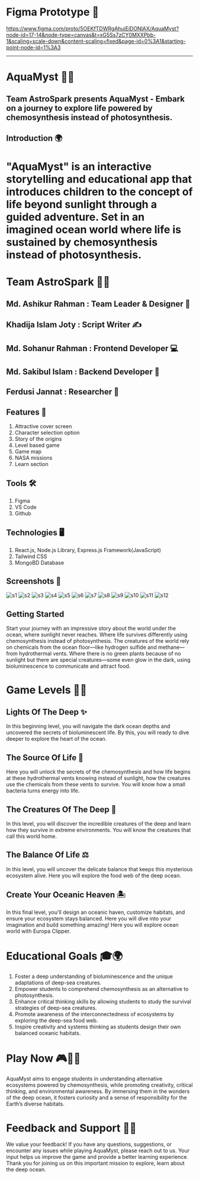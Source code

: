 # Figma Prototype 🎨
https://www.figma.com/proto/5OEKfTDWRgAhuiEiDONlAX/AquaMyst?node-id=17-14&node-type=canvas&t=xG5Ss7zCY0MXXPbb-1&scaling=scale-down&content-scaling=fixed&page-id=0%3A1&starting-point-node-id=1%3A3

---

# AquaMyst 🌊✨
## Team AstroSpark presents AquaMyst - Embark on a journey to explore life powered by chemosynthesis instead of photosynthesis.

## Introduction 🌍
# "AquaMyst" is an interactive storytelling and educational app that introduces children to the concept of life beyond sunlight through a guided adventure. Set in an imagined ocean world where life is sustained by chemosynthesis instead of photosynthesis.

# Team AstroSpark 🌟🚀
## Md. Ashikur Rahman : Team Leader & Designer 🎨
## Khadija Islam Joty : Script Writer ✍️
## Md. Sohanur Rahman : Frontend Developer 💻
##  Md. Sakibul Islam : Backend Developer 🔧
## Ferdusi Jannat : Researcher 🔬

## Features 🧩
1. Attractive cover screen
2. Character selection option
3. Story of the origins
4. Level based game
5. Game map
6. NASA missions
7. Learn section

## Tools 🛠️
1. Figma
2. VS Code
3. Github

## Technologies 🖥️
1. React.js, Node.js Library, Express.js Framework(JavaScript)
2. Tailwind CSS
3. MongoBD Database

## Screenshots 📸
![s1](https://github.com/isakibul/AquaMyst/blob/main/client/public/readme/Screenshot%202024-10-03%20173403.png)
![s2](https://github.com/isakibul/AquaMyst/blob/main/client/public/readme/Screenshot%202024-10-03%20173426.png) 
![s3](https://github.com/isakibul/AquaMyst/blob/main/client/public/readme/Screenshot%202024-10-03%20173451.png)
![s4](https://github.com/isakibul/AquaMyst/blob/main/client/public/readme/Screenshot%202024-10-03%20173526.png)
![s5](https://github.com/isakibul/AquaMyst/blob/main/client/public/readme/Screenshot%202024-10-03%20173600.png)
![s6](https://github.com/isakibul/AquaMyst/blob/main/client/public/readme/Screenshot%202024-10-03%20173629.png)
![s7](https://github.com/isakibul/AquaMyst/blob/main/client/public/readme/Screenshot%202024-10-03%20173652.png)
![s8](https://github.com/isakibul/AquaMyst/blob/main/client/public/readme/Screenshot%202024-10-03%20173733.png)
![s9](https://github.com/isakibul/AquaMyst/blob/main/client/public/readme/Screenshot%202024-10-03%20173825.png)
![s10](https://github.com/isakibul/AquaMyst/blob/main/client/public/readme/Screenshot%202024-10-03%20173901.png)
![s11](https://github.com/isakibul/AquaMyst/blob/main/client/public/readme/Screenshot%202024-10-03%20173927.png)
![s12](https://github.com/isakibul/AquaMyst/blob/main/client/public/readme/Screenshot%202024-10-03%20173952.png)

## Getting Started
Start your journey with an impressive story about the world under the ocean, where sunlight never reaches. Where life survives differently using chemosynthesis instead of photosynthesis. The creatures of the world rely on chemicals from the ocean floor—like hydrogen sulfide and methane—from hydrothermal vents. Where there is no green plants because of no sunlight but there are special creatures—some even glow in the dark, using bioluminescence to communicate and attract food.

# Game Levels 🌊🧩

## Lights Of The Deep ✨
In this beginning level, you will navigate the dark ocean depths and uncovered the secrets of bioluminescent life. By this, you will ready to dive deeper to explore the heart of the ocean.

## The Source Of Life 🌋
Here you will unlock the secrets of the chemosynthesis and how life begins at these hydrothermal vents knowing instead of sunlight, how the creatures use the chemicals from these vents to survive. You will know how a small bacteria turns energy into life.

## The Creatures Of The Deep 🐙
In this level, you will discover the incredible creatures of the deep and learn how they survive in extreme environments. You will know the creatures that call this world home.

## The Balance Of Life ⚖️
In this level, you will uncover the delicate balance that keeps this mysterious ecosystem alive. Here you will explore the food web of the deep ocean.

## Create Your Oceanic Heaven 🏝️
In this final level, you'll design an oceanic haven, customize habitats, and ensure your ecosystem stays balanced. Here you will dive into your imagination and build something amazing! Here you will explore ocean world with Europa Clipper.


# Educational Goals 🎓🌍
1. Foster a deep understanding of bioluminescence and the unique adaptations of deep-sea creatures.
2. Empower students to comprehend chemosynthesis as an alternative to photosynthesis.
3. Enhance critical thinking skills by allowing students to study the survival strategies of deep-sea creatures.
4. Promote awareness of the interconnectedness of ecosystems by exploring the deep-sea food web.
5. Inspire creativity and systems thinking as students design their own balanced oceanic habitats.

# Play Now 🎮🚀✨
AquaMyst aims to engage students in understanding alternative ecosystems powered by chemosynthesis, while promoting creativity, critical thinking, and environmental awareness. By immersing them in the wonders of the deep ocean, it fosters curiosity and a sense of responsibility for the Earth’s diverse habitats.



# Feedback and Support 💬🤝
We value your feedback! If you have any questions, suggestions, or encounter any issues while playing AquaMyst, please reach out to us. Your input helps us improve the game and provide a better learning experience.
Thank you for joining us on this important mission to explore, learn about the deep ocean.